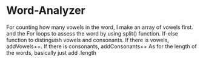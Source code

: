 # Word-Analyzer

For counting how many vowels in the word, I make an array of vowels first. and the For loops to assess the word by using split() function. If-else function to distinguish vowels and consonants. If there is vowels, addVowels++. If there is consonants, addConsonants++ As for the length of the words, basically just add .length
